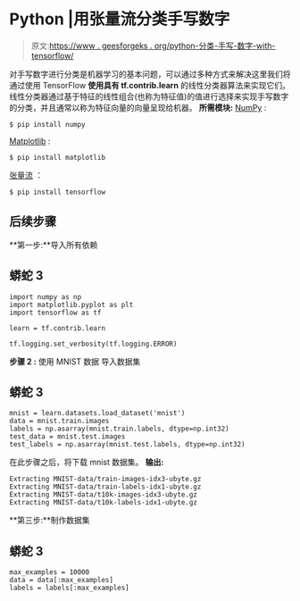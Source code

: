 # Python |用张量流分类手写数字

> 原文:[https://www . geesforgeks . org/python-分类-手写-数字-with-tensorflow/](https://www.geeksforgeeks.org/python-classifying-handwritten-digits-with-tensorflow/)

对手写数字进行分类是机器学习的基本问题，可以通过多种方式来解决这里我们将通过使用 TensorFlow
**使用具有 tf.contrib.learn**
的线性分类器算法来实现它们。线性分类器通过基于特征的线性组合(也称为特征值)的值进行选择来实现手写数字的分类，并且通常以称为特征向量的向量呈现给机器。
**所需模块:**
[NumPy](https://www.geeksforgeeks.org/python-numpy/) :

```
$ pip install numpy 
```

[Matplotlib](https://www.geeksforgeeks.org/python-introduction-matplotlib/) :

```
$ pip install matplotlib 
```

[张量流](https://www.geeksforgeeks.org/introduction-to-tensorflow/) ：

```
$ pip install tensorflow 
```

## **后续步骤**

**第一步:**导入所有依赖

## 蟒蛇 3

```
import numpy as np
import matplotlib.pyplot as plt
import tensorflow as tf

learn = tf.contrib.learn

tf.logging.set_verbosity(tf.logging.ERROR)
```

**步骤 2 :** 使用 MNIST 数据
导入数据集

## 蟒蛇 3

```
mnist = learn.datasets.load_dataset('mnist')
data = mnist.train.images
labels = np.asarray(mnist.train.labels, dtype=np.int32)
test_data = mnist.test.images
test_labels = np.asarray(mnist.test.labels, dtype=np.int32)
```

在此步骤之后，将下载 mnist 数据集。
**输出:**

```
Extracting MNIST-data/train-images-idx3-ubyte.gz
Extracting MNIST-data/train-labels-idx1-ubyte.gz
Extracting MNIST-data/t10k-images-idx3-ubyte.gz
Extracting MNIST-data/t10k-labels-idx1-ubyte.gz
```

**第三步:**制作数据集

## 蟒蛇 3

```
max_examples = 10000
data = data[:max_examples]
labels = labels[:max_examples]
```